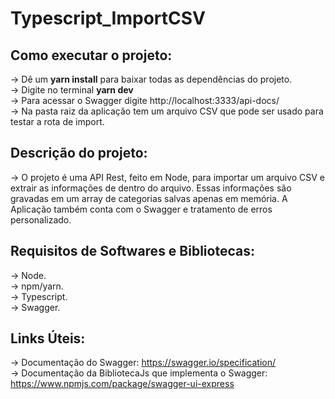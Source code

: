 # Typescript_ImportCSV  

## Como executar o projeto:   
 
-> Dê um **yarn install** para baixar todas as dependências do projeto.  
-> Digite no terminal **yarn dev**  
-> Para acessar o Swagger digite http://localhost:3333/api-docs/  
-> Na pasta raiz da aplicação tem um arquivo CSV que pode ser usado para testar
a rota de import.  
  
## Descrição do projeto:  

-> O projeto é uma API Rest, feito em Node, para importar um arquivo CSV e extrair as informações
de dentro do arquivo. Essas informações são gravadas em um array de categorias salvas apenas
em memória. A Aplicação também conta com o Swagger e tratamento de erros personalizado.    

## Requisitos de Softwares e Bibliotecas:  

-> Node.  
-> npm/yarn.    
-> Typescript.    
-> Swagger.     

## Links Úteis:    

-> Documentação do Swagger: https://swagger.io/specification/  
-> Documentação da BibliotecaJs que implementa o Swagger: https://www.npmjs.com/package/swagger-ui-express  


